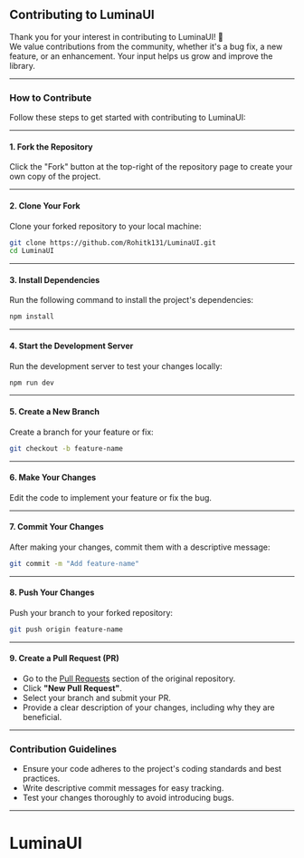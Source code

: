 ## Contributing to LuminaUI

Thank you for your interest in contributing to LuminaUI! 🎉  
We value contributions from the community, whether it's a bug fix, a new feature, or an enhancement. Your input helps us grow and improve the library.

---

### How to Contribute

Follow these steps to get started with contributing to LuminaUI:

---

#### 1. **Fork the Repository**

Click the "Fork" button at the top-right of the repository page to create your own copy of the project.

---

#### 2. **Clone Your Fork**

Clone your forked repository to your local machine:

```bash
git clone https://github.com/Rohitk131/LuminaUI.git
cd LuminaUI
```

---

#### 3. **Install Dependencies**

Run the following command to install the project's dependencies:

```bash
npm install
```

---

#### 4. **Start the Development Server**

Run the development server to test your changes locally:

```bash
npm run dev
```

---

#### 5. **Create a New Branch**

Create a branch for your feature or fix:

```bash
git checkout -b feature-name
```

---

#### 6. **Make Your Changes**

Edit the code to implement your feature or fix the bug.

---

#### 7. **Commit Your Changes**

After making your changes, commit them with a descriptive message:

```bash
git commit -m "Add feature-name"
```

---

#### 8. **Push Your Changes**

Push your branch to your forked repository:

```bash
git push origin feature-name
```

---

#### 9. **Create a Pull Request (PR)**

- Go to the [Pull Requests](https://github.com/your-username/LuminaUI/pulls) section of the original repository.
- Click **"New Pull Request"**.
- Select your branch and submit your PR.
- Provide a clear description of your changes, including why they are beneficial.

---

### Contribution Guidelines

- Ensure your code adheres to the project's coding standards and best practices.
- Write descriptive commit messages for easy tracking.
- Test your changes thoroughly to avoid introducing bugs.

---

# LuminaUI
